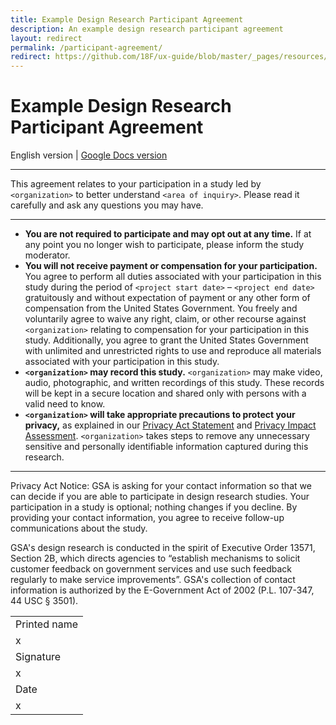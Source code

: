 ```yaml
---
title: Example Design Research Participant Agreement
description: An example design research participant agreement
layout: redirect
permalink: /participant-agreement/
redirect: https://github.com/18F/ux-guide/blob/master/_pages/resources/participant-agreement.md
---
```


# Example Design Research Participant Agreement

English version | [Google Docs version](https://docs.google.com/document/d/16qg58Hn92UlXLsi-2taizi7qe5mvQ3LMSkcvyHk8Bdo/edit)

---

This agreement relates to your participation in a study led by `<organization>` to better understand `<area of inquiry>`. Please read it carefully and ask any questions you may have.

---

- **You are not required to participate and may opt out at any time.** If at any point you no longer wish to participate, please inform the study moderator.
- **You will not receive payment or compensation for your participation.** You agree to perform all duties associated with your participation in this study during the period of `<project start date>` &ndash; `<project end date>` gratuitously and without expectation of payment or any other form of compensation from the United States Government. You freely and voluntarily agree to waive any right, claim, or other recourse against `<organization>` relating to compensation for your participation in this study. Additionally, you agree to grant the United States Government with unlimited and unrestricted rights to use and reproduce all materials associated with your participation in this study.
- **`<organization>` may record this study.** `<organization>` may make video, audio, photographic, and written recordings of this study. These records will be kept in a secure location and shared only with persons with a valid need to know.
- **`<organization>` will take appropriate precautions to protect your privacy,** as explained in our [Privacy Act Statement](https://www.gsa.gov/portal/content/162010) and [Privacy Impact Assessment](https://www.gsa.gov/portal/content/102237). `<organization>` takes steps to remove  any unnecessary sensitive and personally identifiable information captured during this research.

---

Privacy Act Notice: GSA is asking for your contact information so that we can decide if you are able to participate in design research studies. Your participation in a study is optional; nothing changes if you decline. By providing your contact information, you agree to receive follow-up communications about the study.

GSA's design research is conducted in the spirit of Executive Order 13571, Section 2B, which directs agencies to “establish mechanisms to solicit customer feedback on government services and use such feedback regularly to make service improvements”. GSA's collection of contact information is authorized by the E-Government Act of 2002 (P.L. 107-347, 44 USC § 3501).

|                 |
|-----------------|
| Printed name    |
| x               |
| Signature       |
| x               |
| Date            |
| x               |
